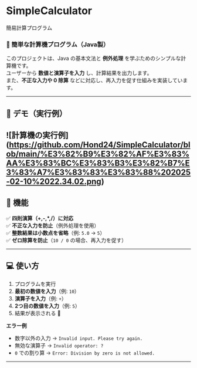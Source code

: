 
# SimpleCalculator
簡易計算プログラム

### 🚀 簡単な計算機プログラム（Java製）
このプロジェクトは、Java の基本文法と **例外処理** を学ぶためのシンプルな計算機です。  
ユーザーから **数値と演算子を入力** し、計算結果を出力します。  
また、**不正な入力や 0 除算** などに対応し、再入力を促す仕組みを実装しています。

---

## 🎥 デモ（実行例）
![計算機の実行例]
(https://github.com/Hond24/SimpleCalculator/blob/main/%E3%82%B9%E3%82%AF%E3%83%AA%E3%83%BC%E3%83%B3%E3%82%B7%E3%83%A7%E3%83%83%E3%83%88%202025-02-10%2022.34.02.png)
---

## 🔧 機能
✅ **四則演算（+,-,*,/）に対応**  
✅ **不正な入力を防止**（例外処理を使用）  
✅ **整数結果は小数点を省略**（例: `5.0` → `5`）  
✅ **ゼロ除算を防止**（`10 / 0` の場合、再入力を促す）  

---

## 💻 使い方
1. プログラムを実行
2. **最初の数値を入力**（例: `10`）
3. **演算子を入力**（例: `+`）
4. **2つ目の数値を入力**（例: `5`）
5. 結果が表示される 🎉

**エラー例**
- 数字以外の入力 → `Invalid input. Please try again.`
- 無効な演算子 → `Invalid operator: ?`
- `0` での割り算 → `Error: Division by zero is not allowed.`

---

